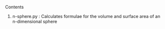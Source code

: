 Contents
1. n-sphere.py : Calculates formulae for the volume and surface area of an n-dimensional sphere
